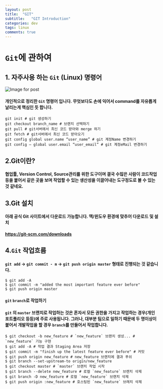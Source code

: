 ```yaml
---
layout: post
title:  "GIT"
subtitle:   "GIT Introduction"
categories: dev
tags: linux
comments: true
---
```


# `Git`에 관하여

## 1. 자주사용 하는 `Git` (Linux) 명령어
![Image for post](https://miro.medium.com/max/910/1*BCZkmZR1_YzDZy22Vn4uUw.png)
#### 개인적으로 정리한 `Git` 명령어 입니다. 무엇보다도 손에 익어서 command를 자유롭게 날리는게 핵심인 듯 합니다.

```shell
git init # git 생성하기
git checkout branch_name # 브랜치 선택하기
git pull # git서버에서 최신 코드 받아와 merge 하기
git fetch # git서버에서 최신 코드 받아오기
git config global user.name “user_name” # git 계정Name 변경하기
git config — global user.email “user_email” # git 계정eMail 변경하기
```
## 2.Git이란?
#### 협업툴, Version Control, Source관리를 위한 도구이며 결국 수많은 사람이 코드작업 등을 붙어서 같은 곳을 보며 작업할 수 있는 생산성을 이끌어내는 도구정도로 볼 수 있는 것 같네요.
## 3.Git 설치
#### 아래 공식 Git 사이트에서 다운로드 가능합니다. 맥/윈도우 환경에 맞추어 다운로드 및 설치
#### https://git-scm.com/downloads

## 4.`Git` 작업흐름
#### `git add` → `git commit - m` → `git push origin master` 형태로 진행되는 것 같습니다. 
```shell
$ git add -A
$ git commit -m "added the most important feature ever before"
$ git push origin master
```
#### `git` `branch`로 작업하기
#### `git` 의 `master` 브랜치로 작업하는 것은 혼자서 모든 권한을 가지고 작업하는 경우(개인 포트폴리오 등등)에 주로 사용됩니다. 그러나, 대부분 팀으로 일하기 때문에 두 명이상이 붙어서 개발작업을 할 경우 `branch`를 만들어서 작업합니다. 
```shell
$ git checkout -b new_feature # `new_feature` 브랜치 생성... # `new_feature` 기능 구현
$ git add -A # 작업 결과 Staging Area 저장
$ git commit -m "finish up the latest feature ever before" # 커밋
$ git push origin new_feature # new_feature 브랜치에 결과 푸쉬
$ git branch --set-upstream-to origin/new_feature 
$ git checkout master # `master` 브랜치 작업 시작
$ git branch --delete new_feature # 로컬 `new_feature` 브랜치 삭제
$ git branch -D new_feature # 로컬 `new_feature` 브랜치 삭제
$ git push origin :new_feature # 호스팅된 `new_feature` 브래치 삭제
```




